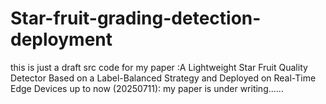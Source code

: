 # Star-fruit-grading-detection-deployment
this is just a draft src code for my paper :A Lightweight Star Fruit Quality Detector Based on a Label-Balanced Strategy and Deployed on Real-Time Edge Devices
up to now (20250711):
my paper is under writing......
